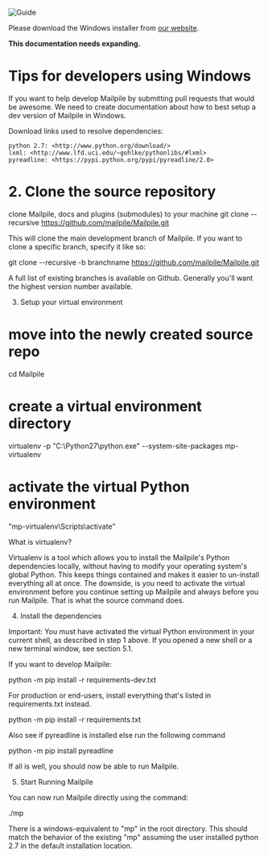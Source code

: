 ![Guide](https://github.com/pagekite/Mailpile/wiki/images/page-guide.png)

Please download the Windows installer from [our website](https://www.mailpile.is/download/). 

**This documentation needs expanding.**

# Tips for developers using Windows

If you want to help develop Mailpile by submitting pull requests that would be awesome. We need to create documentation about how to best setup a dev version of Mailpile in Windows.

Download links used to resolve dependencies:

    python 2.7: <http://www.python.org/download/>
    lxml: <http://www.lfd.uci.edu/~gohlke/pythonlibs/#lxml>
    pyreadline: <https://pypi.python.org/pypi/pyreadline/2.0>

# 2. Clone the source repository

clone Mailpile, docs and plugins (submodules) to your machine
git clone --recursive https://github.com/mailpile/Mailpile.git

This will clone the main development branch of Mailpile. If you want to clone a specific branch, specify it like so:

git clone --recursive -b branchname https://github.com/mailpile/Mailpile.git

A full list of existing branches is available on Github. Generally you'll want the highest version number available.

3. Setup your virtual environment

# move into the newly created source repo
cd Mailpile

# create a virtual environment directory
virtualenv -p "C:\Python27\python.exe" --system-site-packages mp-virtualenv

# activate the virtual Python environment
"mp-virtualenv\Scripts\activate"

What is virtualenv?

Virtualenv is a tool which allows you to install the Mailpile's Python dependencies locally, without having to modify your operating system's global Python. This keeps things contained and makes it easier to un-install everything all at once. The downside, is you need to activate the virtual environment before you continue setting up Mailpile and always before you run Mailpile. That is what the source command does.

4. Install the dependencies

Important: You must have activated the virtual Python environment in your current shell, as described in step 1 above. If you opened a new shell or a new terminal window, see section 5.1.

If you want to develop Mailpile:

python -m pip install -r requirements-dev.txt

For production or end-users, install everything that's listed in requirements.txt instead.

python -m pip install -r requirements.txt

Also see if pyreadline is installed else run the following command

python -m pip install pyreadline

If all is well, you should now be able to run Mailpile.

5. Start Running Mailpile

You can now run Mailpile directly using the command:

./mp



There is a windows-equivalent to "mp" in the root directory. This should
match the behavior of the existing "mp" assuming the user installed python
2.7 in the default installation location.

